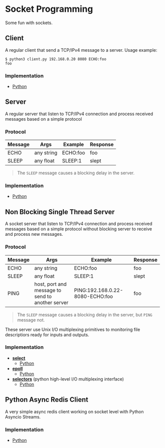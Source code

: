# Socket Programming
Some fun with sockets.

## Client
A regular client that send a TCP/IPv4 message to a server.
Usage example:
```
$ python3 client.py 192.168.0.20 8080 ECHO:foo
foo
```
### Implementation
* [Python](./python/client.py)

## Server
A regular server that listen to TCP/IPv4 connection and process
received messages based on a simple protocol

### Protocol
| Message | Args | Example | Response |
| --- | --- | --- | --- |
| ECHO | any string | ECHO:foo | foo |
| SLEEP | any float | SLEEP:1 | slept |

> The `SLEEP` message causes a blocking delay in the server.

### Implementation
* [Python](./python/server.py)

## Non Blocking Single Thread Server
A socket server that listen to TCP/IPv4 connection and process
received messages based on a simple protocol without blocking
server to receive and process new messages.

### Protocol
| Message | Args | Example | Response |
| --- | --- | --- | --- |
| ECHO | any string | ECHO:foo | foo |
| SLEEP | any float | SLEEP:1 | slept |
| PING | host, port and message to send to another server | PING:192.168.0.22-8080-ECHO:foo | foo |

> The `SLEEP` message causes a blocking delay in the server, but `PING` message not.

These server use Unix I/O multiplexing primitives to
monitoring file descriptiors ready for inputs and outputs.

### Implementation
* **[select](http://man7.org/linux/man-pages/man2/select.2.html)**
    - [Python](./python/server-select.py)
* **[epoll](http://man7.org/linux/man-pages/man7/epoll.7.html)**
    - [Python](./python/server-epoll.py)
* **[selectors](https://docs.python.org/3/library/selectors.html)** (python high-level I/O multiplexing interface)
    - [Python](./python/server-selectors.py)

## Python Async Redis Client
A very simple async redis client working on socket level with Python Asyncio Streams.

### Implementation
* [Python](./python/redis-client.py)
